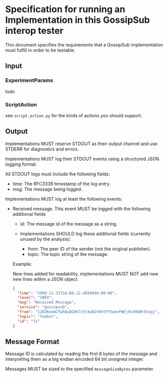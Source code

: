 # Specification for running an Implementation in this GossipSub interop tester

This document specifies the requirements that a GossipSub implementation must
fulfill in order to be testable.

## Input

### ExperimentParams

todo

### ScriptAction

see `script_action.py` for the kinds of actions you should support.

## Output

Implementations MUST reserve STDOUT as their output channel and use STDERR for
diagnostics and errors.


Implementations MUST log their STDOUT events using a structured JSON logging format.

All STDOUT logs must include the following fields:
- time: The RFC3339 timestamp of the log entry.
- msg: The message being logged.

Implementations MUST log at least the following events:

- Received message. This event MUST be logged with the following additional fields
  - id: The message id of the message as a string.

  - Implementations SHOULD log these additional fields (currently unused by the analysis):
    - from: The peer ID of the sender (not the original publisher).
    - topic: The topic string of the message.

  Example:

  New lines added for readability, implementations MUST NOT add new new lines within a JSON object.
  ```json
  {
    "time": "1999-12-31T16:08:12.4030048-08:00",
    "level": "INFO",
    "msg": "Received Message",
    "service": "gossipsub",
    "from": "12D3KooWJTwhQuDG8K7z5rXpB2n9VtFY5wevFWEj9s4HUWt5nvgj",
    "topic": "foobar",
    "id": "31"
  }
  ```

## Message Format

Message ID is calculated by reading the first 8 bytes of the message and
interpreting them as a big endian encoded 64 bit unsigned integer.

Messages MUST be sized to the specified `messageSizeBytes` parameter.
